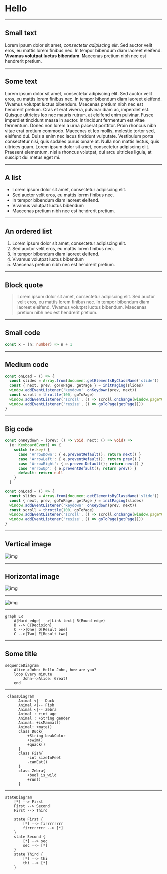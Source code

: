# Hello

---

## Small text

 Lorem ipsum dolor sit amet, *consectetur adipiscing elit*. Sed auctor velit eros, eu mattis lorem finibus nec. In tempor bibendum diam laoreet eleifend. **Vivamus volutpat luctus bibendum**. Maecenas pretium nibh nec est hendrerit pretium.

---

## **Some** text

 Lorem ipsum dolor sit amet, consectetur adipiscing elit. Sed auctor velit eros, eu mattis lorem finibus nec. In tempor bibendum diam laoreet eleifend. Vivamus volutpat luctus bibendum. Maecenas pretium nibh nec est hendrerit pretium. Cras et erat viverra, pulvinar diam ac, imperdiet est. Quisque ultricies leo nec mauris rutrum, at eleifend enim pulvinar. Fusce imperdiet tincidunt massa in auctor. In tincidunt fermentum est vitae fermentum. Donec non lorem a urna placerat porttitor. Proin rhoncus nibh vitae erat pretium commodo. Maecenas et leo mollis, molestie tortor sed, eleifend dui. Duis a enim nec lacus tincidunt vulputate. Vestibulum porta consectetur nisi, quis sodales purus ornare at. Nulla non mattis lectus, quis ultrices quam. Lorem ipsum dolor sit amet, consectetur adipiscing elit. Praesent elementum, nisi a rhoncus volutpat, dui arcu ultricies ligula, at suscipit dui metus eget mi.

---

## A list

* Lorem ipsum dolor sit amet, consectetur adipiscing elit.
* Sed auctor velit eros, eu mattis lorem finibus nec.
* In tempor bibendum diam laoreet eleifend.
* Vivamus volutpat luctus bibendum.
* Maecenas pretium nibh nec est hendrerit pretium.

---

## An ordered list

1. Lorem ipsum dolor sit amet, consectetur adipiscing elit.
2. Sed auctor velit eros, eu mattis lorem finibus nec.
3. In tempor bibendum diam laoreet eleifend.
4. Vivamus volutpat luctus bibendum.
5. Maecenas pretium nibh nec est hendrerit pretium.

---

## Block quote

>  Lorem ipsum dolor sit amet, consectetur adipiscing elit. Sed auctor velit eros, eu mattis lorem finibus nec. In tempor bibendum diam laoreet eleifend. Vivamus volutpat luctus bibendum. Maecenas pretium nibh nec est hendrerit pretium.

---


## Small code

```ts
const x = (n: number) => n + 1
```

---

## Medium code

```ts
const onLoad = () => {
  const slides = Array.from(document.getElementsByClassName('slide'))
  const { next, prev, goToPage, getPage } = initPaging(slides)
  window.addEventListener('keydown', onKeydown(prev, next))
  const scroll = throttle(100, goToPage)
  window.addEventListener('scroll', () => scroll.onChange(window.pageYOffset / window.innerHeight))
  window.addEventListener('resize', () => goToPage(getPage()))
}
```

---

## Big code

```ts
const onKeydown = (prev: () => void, next: () => void) =>
  (e: KeyboardEvent) => {
    switch (e.key) {
      case 'ArrowDown': { e.preventDefault(); return next() }
      case 'ArrowLeft': { e.preventDefault(); return prev() }
      case 'ArrowRight': { e.preventDefault(); return next() }
      case 'ArrowUp': { e.preventDefault(); return prev() }
      default: return null
    }
  }

const onLoad = () => {
  const slides = Array.from(document.getElementsByClassName('slide'))
  const { next, prev, goToPage, getPage } = initPaging(slides)
  window.addEventListener('keydown', onKeydown(prev, next))
  const scroll = throttle(100, goToPage)
  window.addEventListener('scroll', () => scroll.onChange(window.pageYOffset / window.innerHeight))
  window.addEventListener('resize', () => goToPage(getPage()))
}
```
---

## Vertical image

![img](./images/vertical.png)

---

## Horizontal image

![img](./images/horizontal.png)

---

![img](./images/horizontal.png)

---

```mermaid
graph LR
    A[Hard edge] -->|Link text| B(Round edge)
    B --> C{Decision}
    C -->|One| D[Result one]
    C -->|Two| E[Result two]
```

---

## Some title

```mermaid
sequenceDiagram
    Alice->John: Hello John, how are you?
    loop Every minute
        John-->Alice: Great!
    end
```

---

```mermaid
 classDiagram
      Animal <|-- Duck
      Animal <|-- Fish
      Animal <|-- Zebra
      Animal : +int age
      Animal : +String gender
      Animal: +isMammal()
      Animal: +mate()
      class Duck{
          +String beakColor
          +swim()
          +quack()
      }
      class Fish{
          -int sizeInFeet
          -canEat()
      }
      class Zebra{
          +bool is_wild
          +run()
      }
```

---

```mermaid
stateDiagram
    [*] --> First
    First --> Second
    First --> Third

    state First {
        [*] --> firrrrrrrr
        firrrrrrrr --> [*]
    }
    state Second {
        [*] --> sec
        sec --> [*]
    }
    state Third {
        [*] --> thi
        thi --> [*]
    }
```